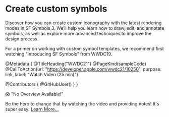 # Create custom symbols

Discover how you can create custom iconography with the latest rendering modes in SF Symbols 3. We’ll help you learn how to draw, edit, and annotate symbols, as well as explore more advanced techniques to improve the design process.

For a primer on working with custom symbol templates, we recommend first watching “Introducing SF Symbols” from WWDC19.

@Metadata {
   @TitleHeading("WWDC21")
   @PageKind(sampleCode)
   @CallToAction(url: "https://developer.apple.com/wwdc21/10250", purpose: link, label: "Watch Video (25 min)")

   @Contributors {
      @GitHubUser(<replace this with your GitHub handle>)
   }
}

😱 "No Overview Available!"

Be the hero to change that by watching the video and providing notes! It's super easy:
 [Learn More…](https://wwdcnotes.github.io/WWDCNotes/documentation/wwdcnotes/contributing)
